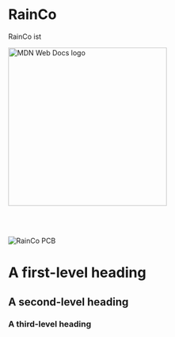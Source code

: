 <h1>RainCo</h1>

RainCo ist



<picture>
  <source srcset="logo.png, logo-1.5x.png 1.5x" />
  <img src="/../main/images/RainCo-3.02.png" alt="MDN Web Docs logo" height="320" width="320" />
</picture>


<br><br>


![RainCo PCB](/../main/images/RainCo-3.02.png)


# A first-level heading
## A second-level heading
### A third-level heading
